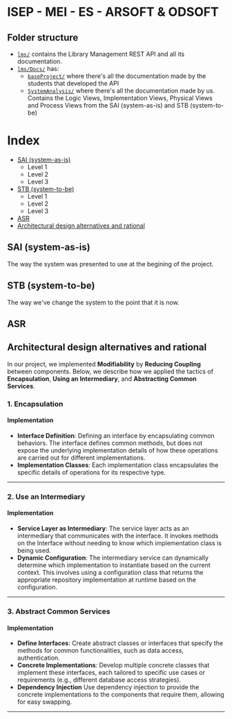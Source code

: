 # ISEP - MEI - ES - ARSOFT & ODSOFT

## Folder structure
- [`lms/`](https://github.com/Raccoons-Army/mei-es-arsoft-odsoft-g007/tree/main/lms) contains the Library Management REST API and all its documentation.
- [`lms/Docs/`](https://github.com/Raccoons-Army/mei-es-arsoft-odsoft-g007/tree/main/lms/Docs) has:
  - [`baseProject/`](https://github.com/Raccoons-Army/mei-es-arsoft-odsoft-g007/tree/main/lms/Docs/baseProject) where there's all the documentation made by the students that developed the API
  - [`SystemAnalysis/`](https://github.com/Raccoons-Army/mei-es-arsoft-odsoft-g007/tree/main/lms/Docs/SystemAnalysis) where there's all the documentation made by us. Contains the Logic Views, Implementation Views, Physical Views and Process Views from the SAI (system-as-is) and STB (system-to-be)

# Index
- [SAI (system-as-is)](#sai-system-as-is)
    - Level 1
    - Level 2
    - Level 3
- [STB (system-to-be)](#stb-system-to-be)
    - Level 1
    - Level 2
    - Level 3
- [ASR](#asr)
- [Architectural design alternatives and rational](#architectural-design-alternatives-and-rational)


## SAI (system-as-is)
The way the system was presented to use at the begining of the project.

## STB (system-to-be)
The way we've change the system to the point that it is now.

## ASR

## Architectural design alternatives and rational

In our project, we implemented **Modifiability** by **Reducing Coupling** between components. Below, we describe how we applied the tactics of **Encapsulation**, **Using an Intermediary**, and **Abstracting Common Services**.

### 1. Encapsulation

#### Implementation
- **Interface Definition**: Defining an interface by encapsulating common behaviors. The interface defines common methods, but does not expose the underlying implementation details of how these operations are carried out for different implementations.
- **Implementation Classes**: Each implementation class encapsulates the specific details of operations for its respective type.
---

### 2. Use an Intermediary

#### Implementation
- **Service Layer as Intermediary**: The service layer acts as an intermediary that communicates with the interface. It invokes methods on the Interface without needing to know which implementation class is being used.
- **Dynamic Configuration**: The intermediary service can dynamically determine which implementation to instantiate based on the current context. This involves using a configuration class that returns the appropriate repository implementation at runtime based on the configuration.
---

### 3. Abstract Common Services

#### Implementation
- **Define Interfaces**: Create abstract classes or interfaces that specify the methods for common functionalities, such as data access, authentication.
- **Concrete Implementations**: Develop multiple concrete classes that implement these interfaces, each tailored to specific use cases or requirements (e.g., different database access strategies).
- **Dependency Injection** Use dependency injection to provide the concrete implementations to the components that require them, allowing for easy swapping.
---

